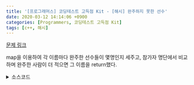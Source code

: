```yaml
---
title: '[프로그래머스] 코딩테스트 고득점 Kit - [해시] 완주하지 못한 선수'
date: 2020-03-12 14:14:06 +0900
categories: [Programmers, 코딩테스트 고득점 Kit]
tags: [c++, 해시]
---
```


[문제 링크](https://programmers.co.kr/learn/courses/30/lessons/42576)

map을 이용하여 각 이름마다 완주한 선수들이 몇명인지 세주고, 참가자 명단에서 비교하며 완주한 사람이 더 적으면 그 이름을 return했다.

<details>
  <summary> 소스코드 </summary>
    <div markdown="1">

```c++
#include <string>
#include <vector>
#include <map>
using namespace std;

map<string, int> ck;

string solution(vector<string> participant, vector<string> completion) {
    string answer = "";
    for(string s:completion)
        ck[s]++;
    for(string s:participant){
        if(ck[s]) ck[s]--;
        else{
            answer = s;
            break;
        }
    }
    return answer;
}
```

</div>
</details>